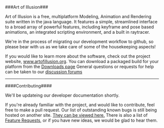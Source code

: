 ###Art of Illusion###

Art of Illusion is a free, multiplatform Modeling, Animation and Rendering suite written in the java language. It features a simple, streamlined interface to a broad array of powerful features, including keyframe and pose based animations, an integrated scripting environment, and a built in raytracer.

We're in the process of migrating our development workflow to github, so please bear with us as we take care of some of the housekeeping aspects!

If you would like to learn more about the software, check out the project website, www.artofillusion.org. You can download a packaged build for your platform from the [Downloads page](http://www.artofillusion.org/downloads) General questions or requests for help can be taken to our [discussion forums](https://www.sourceforge.net/p/aoi/discussion)

----------------

####Contributing####

We'll be updateing our developer documentation shortly.

If you're already familiar with the project, and would like to contribute, feel free to make a pull request. Our list of outstanding known bugs is still being hosted on another site. [They can be viewed here.](https://www.sourceforge.net/p/aoi/bugs) There is also a list of [Feature Requests,](https://www.sourceforge.net/p/aoi/feature-requests) or if you have new ideas, we would be glad to hear them. 

